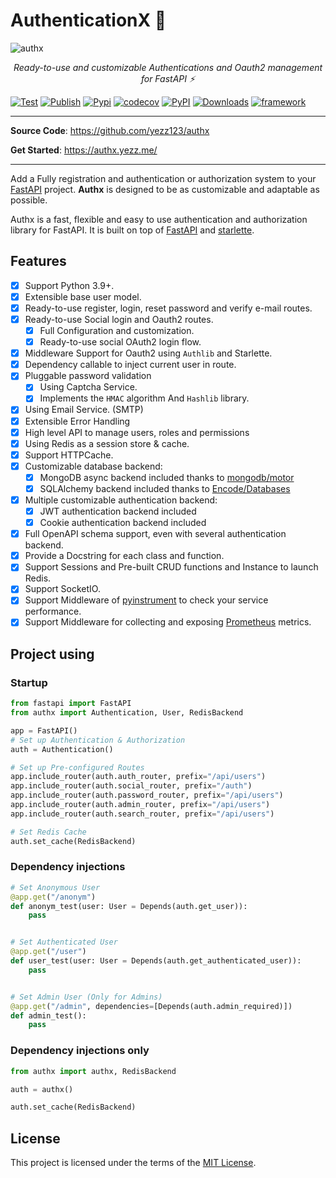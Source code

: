# AuthenticationX 💫

![authx](https://user-images.githubusercontent.com/52716203/136962014-280d82b0-0640-4ee5-9a11-b451b338f6d8.png)

<p align="center">
    <em>Ready-to-use and customizable Authentications and Oauth2 management for FastAPI ⚡</em>
</p>

[![Test](https://github.com/yezz123/authx/actions/workflows/test.yml/badge.svg)](https://github.com/yezz123/authx/actions/workflows/test.yml)
[![Publish](https://github.com/yezz123/authx/actions/workflows/release.yml/badge.svg)](https://github.com/yezz123/authx/actions/workflows/release.yml)
[![Pypi](https://img.shields.io/pypi/pyversions/AuthX.svg?color=%2334D058)](https://pypi.org/project/AuthX)
[![codecov](https://codecov.io/gh/yezz123/AuthX/branch/main/graph/badge.svg?token=3j5znCNzDp)](https://codecov.io/gh/yezz123/AuthX)
[![PyPI](https://badge.fury.io/py/authx.svg)](https://badge.fury.io/py/authx)
[![Downloads](https://pepy.tech/badge/authx)](https://pepy.tech/project/authx)
[![framework](https://img.shields.io/badge/Framework-FastAPI-blue?style)](https://fastapi.tiangolo.com/)

<!--  -->

---

**Source Code**: <https://github.com/yezz123/authx>

**Get Started**: <https://authx.yezz.me/>

---

Add a Fully registration and authentication or authorization system to your
[FastAPI](https://fastapi.tiangolo.com/) project. **Authx** is designed to be as
customizable and adaptable as possible.

Authx is a fast, flexible and easy to use authentication and authorization
library for FastAPI. It is built on top of
[FastAPI](https://fastapi.tiangolo.com/) and
[starlette](https://www.starlette.io/).

## Features

- [x] Support Python 3.9+.
- [x] Extensible base user model.
- [x] Ready-to-use register, login, reset password and verify e-mail routes.
- [x] Ready-to-use Social login and Oauth2 routes.
    - [x] Full Configuration and customization.
    - [x] Ready-to-use social OAuth2 login flow.
- [x] Middleware Support for Oauth2 using `Authlib` and Starlette.
- [x] Dependency callable to inject current user in route.
- [x] Pluggable password validation
    - [x] Using Captcha Service.
    - [x] Implements the `HMAC` algorithm And `Hashlib` library.
- [x] Using Email Service. (SMTP)
- [x] Extensible Error Handling
- [x] High level API to manage users, roles and permissions
- [x] Using Redis as a session store & cache.
- [x] Support HTTPCache.
- [x] Customizable database backend:
    - [x] MongoDB async backend included thanks to
          [mongodb/motor](https://github.com/mongodb/motor)
    - [x] SQLAlchemy backend included thanks to
          [Encode/Databases](https://github.com/encode/databases)
- [x] Multiple customizable authentication backend:
    - [x] JWT authentication backend included
    - [x] Cookie authentication backend included
- [x] Full OpenAPI schema support, even with several authentication backend.
- [x] Provide a Docstring for each class and function.
- [x] Support Sessions and Pre-built CRUD functions and Instance to launch
      Redis.
- [x] Support SocketIO.
- [x] Support Middleware of [pyinstrument](https://pyinstrument.readthedocs.io/)
      to check your service performance.
- [x] Support Middleware for collecting and exposing [Prometheus](https://prometheus.io/) metrics.

## Project using

### Startup

```py
from fastapi import FastAPI
from authx import Authentication, User, RedisBackend

app = FastAPI()
# Set up Authentication & Authorization
auth = Authentication()

# Set up Pre-configured Routes
app.include_router(auth.auth_router, prefix="/api/users")
app.include_router(auth.social_router, prefix="/auth")
app.include_router(auth.password_router, prefix="/api/users")
app.include_router(auth.admin_router, prefix="/api/users")
app.include_router(auth.search_router, prefix="/api/users")

# Set Redis Cache
auth.set_cache(RedisBackend)
```

### Dependency injections

```py
# Set Anonymous User
@app.get("/anonym")
def anonym_test(user: User = Depends(auth.get_user)):
    pass


# Set Authenticated User
@app.get("/user")
def user_test(user: User = Depends(auth.get_authenticated_user)):
    pass


# Set Admin User (Only for Admins)
@app.get("/admin", dependencies=[Depends(auth.admin_required)])
def admin_test():
    pass
```

### Dependency injections only

```python
from authx import authx, RedisBackend

auth = authx()

auth.set_cache(RedisBackend)
```

## License

This project is licensed under the terms of the [MIT License](license.md).
